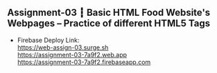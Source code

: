 ## Assignment-03 ┇ Basic HTML Food Website's Webpages – Practice of different HTML5 Tags
- Firebase Deploy Link: </br>
https://web-assign-03.surge.sh </br>
https://assignment-03-7a9f2.web.app </br>
https://assignment-03-7a9f2.firebaseapp.com

